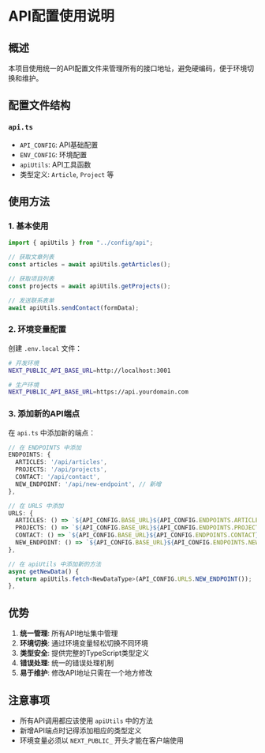 # API配置使用说明

## 概述

本项目使用统一的API配置文件来管理所有的接口地址，避免硬编码，便于环境切换和维护。

## 配置文件结构

### `api.ts`

- `API_CONFIG`: API基础配置
- `ENV_CONFIG`: 环境配置
- `apiUtils`: API工具函数
- 类型定义: `Article`, `Project` 等

## 使用方法

### 1. 基本使用

```typescript
import { apiUtils } from "../config/api";

// 获取文章列表
const articles = await apiUtils.getArticles();

// 获取项目列表
const projects = await apiUtils.getProjects();

// 发送联系表单
await apiUtils.sendContact(formData);
```

### 2. 环境变量配置

创建 `.env.local` 文件：

```bash
# 开发环境
NEXT_PUBLIC_API_BASE_URL=http://localhost:3001

# 生产环境
NEXT_PUBLIC_API_BASE_URL=https://api.yourdomain.com
```

### 3. 添加新的API端点

在 `api.ts` 中添加新的端点：

```typescript
// 在 ENDPOINTS 中添加
ENDPOINTS: {
  ARTICLES: '/api/articles',
  PROJECTS: '/api/projects',
  CONTACT: '/api/contact',
  NEW_ENDPOINT: '/api/new-endpoint', // 新增
},

// 在 URLS 中添加
URLS: {
  ARTICLES: () => `${API_CONFIG.BASE_URL}${API_CONFIG.ENDPOINTS.ARTICLES}`,
  PROJECTS: () => `${API_CONFIG.BASE_URL}${API_CONFIG.ENDPOINTS.PROJECTS}`,
  CONTACT: () => `${API_CONFIG.BASE_URL}${API_CONFIG.ENDPOINTS.CONTACT}`,
  NEW_ENDPOINT: () => `${API_CONFIG.BASE_URL}${API_CONFIG.ENDPOINTS.NEW_ENDPOINT}`, // 新增
},

// 在 apiUtils 中添加新的方法
async getNewData() {
  return apiUtils.fetch<NewDataType>(API_CONFIG.URLS.NEW_ENDPOINT());
},
```

## 优势

1. **统一管理**: 所有API地址集中管理
2. **环境切换**: 通过环境变量轻松切换不同环境
3. **类型安全**: 提供完整的TypeScript类型定义
4. **错误处理**: 统一的错误处理机制
5. **易于维护**: 修改API地址只需在一个地方修改

## 注意事项

- 所有API调用都应该使用 `apiUtils` 中的方法
- 新增API端点时记得添加相应的类型定义
- 环境变量必须以 `NEXT_PUBLIC_` 开头才能在客户端使用
